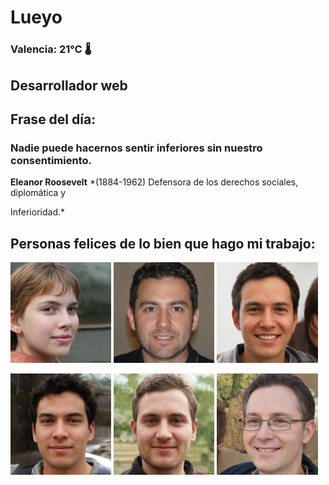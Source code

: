 # Lueyo
### Valencia:  21°C 🌡️
## Desarrollador web
## Frase del día:
<!-- START QUOTE -->
### Nadie puede hacernos sentir inferiores sin nuestro consentimiento.
**Eleanor Roosevelt** *(1884-1962) Defensora de los derechos sociales, diplomática y 


Inferioridad.*
<!-- END QUOTE -->






## Personas felices de lo bien que hago mi trabajo:

<p float="left">
  <img src="src/image_0.png" width="32%" />
  <img src="src/image_1.png" width="32%" /> 
  <img src="src/image_2.png" width="32%" />
</p>
<p float="left">
  <img src="src/image_3.png" width="32%" />
  <img src="src/image_4.png" width="32%" /> 
  <img src="src/image_5.png" width="32%" />
</p>
